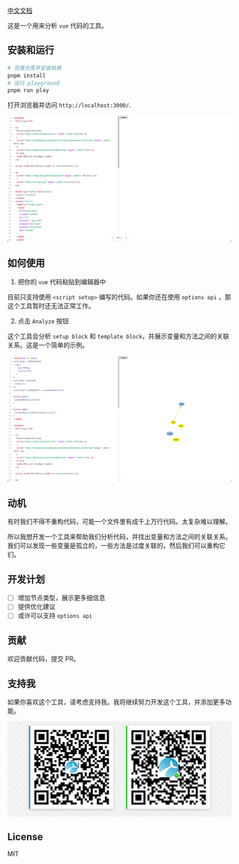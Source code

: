 [中文文档](./README_cn.md)

这是一个用来分析 `vue` 代码的工具。

## 安装和运行

```bash
# 克隆仓库并安装依赖
pnpm install
# 运行 playground
pnpm run play
```

打开浏览器并访问 `http://localhost:3000/`.

![playground](./images/playground1.png)

## 如何使用

1. 把你的 `vue` 代码粘贴到编辑器中

目前只支持使用 `<script setup>` 编写的代码。如果你还在使用 `options api` ，那这个工具暂时还无法正常工作。

2. 点击 `Analyze` 按钮

这个工具会分析 `setup block` 和 `template block`，并展示变量和方法之间的关联关系。这是一个简单的示例。

![demo](./images/demo1.png)

## 动机

有时我们不得不重构代码，可能一个文件里有成千上万行代码。太复杂难以理解。

所以我想开发一个工具来帮助我们分析代码，并找出变量和方法之间的关联关系。我们可以发现一些变量是孤立的，一些方法是过度关联的，然后我们可以重构它们。

## 开发计划

- [ ] 增加节点类型，展示更多细信息
- [ ] 提供优化建议
- [ ] 或许可以支持 `options api`

## 贡献

欢迎贡献代码，提交 PR。

## 支持我

如果你喜欢这个工具，请考虑支持我。我将继续努力开发这个工具，并添加更多功能。

![sponsor](./images/sponsor.png)

## License

MIT